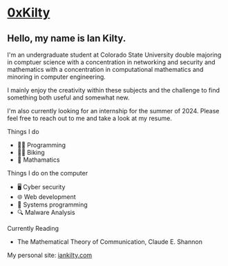 # [0xKilty](https://iankilty.com/)
## Hello, my name is Ian Kilty. 

I'm an undergraduate student at Colorado State University double majoring in comptuer science with a concentration in networking and security and mathematics with a concentration in computational mathematics and minoring in computer engineering.

I mainly enjoy the creativity within these subjects and the challenge to find something both useful and somewhat new.

I'm also currently looking for an internship for the summer of 2024. Please feel free to reach out to me and take a look at my resume.

Things I do
- 👨‍💻 Programming
- 🚴‍♂️ Biking
- 🔢 Mathamatics

Things I do on the computer
- 🖥️ Cyber security
- 🌐 Web development
- 💾 Systems programming
- 🔍 Malware Analysis

Currently Reading
- The Mathematical Theory of Communication, Claude E. Shannon

My personal site: [iankilty.com](https://iankilty.com)
